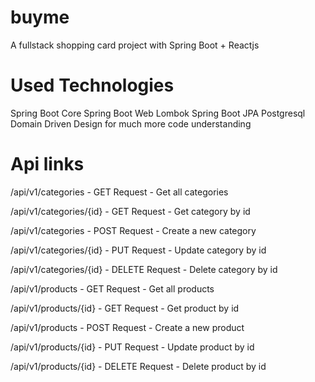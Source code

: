 # buyme
A fullstack shopping card project with Spring Boot + Reactjs

# Used Technologies
Spring Boot Core
Spring Boot Web
Lombok 
Spring Boot JPA
Postgresql
Domain Driven Design for much more code understanding

# Api links
<p> /api/v1/categories         -    GET Request    -   Get all categories</p>
<p> /api/v1/categories/{id}    -    GET Request    -   Get category by id</p>
<p> /api/v1/categories         -    POST Request   -   Create a new category</p>
<p> /api/v1/categories/{id}    -    PUT Request    -   Update category by id</p>
<p> /api/v1/categories/{id}    -    DELETE Request -   Delete category by id</p>
<p> </p>
<p> /api/v1/products         -    GET Request    -   Get all products</p>
<p> /api/v1/products/{id}    -    GET Request    -   Get product by id</p>
<p> /api/v1/products         -    POST Request   -   Create a new product</p>
<p> /api/v1/products/{id}    -    PUT Request    -   Update product by id</p>
<p> /api/v1/products/{id}    -    DELETE Request -   Delete product by id</p>

